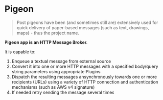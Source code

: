 # Pigeon
> Post pigeons have been (and sometimes still are) extensively used for quick delivery of paper-based messages (such as text, drawings, maps) - thus the project name.

**Pigeon app is an HTTP Message Broker.**

It is capable to:
1) Enqueue a textual message from external source
2) Convert it into one or more HTTP messages with a specified body/query string parameters using appropriate Plugins
3) Dispatch the resulting messages ansynchronously towards one or more recipients (URLs) using a variety of HTTP connection and authentication mechanisms (such as AWS v4 signature)
4) If needed retry sending the message several times

